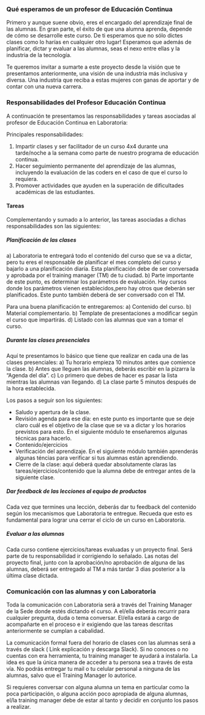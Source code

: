 
### Qué esperamos de un profesor de Educación Continua

Primero y aunque suene obvio, eres el encargado del aprendizaje final de las alumnas. En gran parte, el éxito de que una alumna aprenda, depende de cómo se desarrolle este curso.
De ti esperamos que no sólo dictes clases como lo harías en cualquier otro lugar! 
Esperamos que además de planificar, dictar y evaluar a las alumnas, seas el nexo entre ellas y la industria de la tecnología.

Te queremos invitar a sumarte a este proyecto desde la visión que te presentamos anteriormente, una visión de una industria más inclusiva y diversa. Una industria que reciba a estas mujeres con ganas de aportar y de contar con una nueva carrera.

### Responsabilidades del Profesor Educación Continua

A continuación te presentamos las responsabilidades y tareas asociadas al profesor de  Educación Continua en Laboratoria:

Principales responsabilidades:

1) Impartir clases y ser facilitador de un curso 4x4 durante una tarde/noche a la semana como parte de nuestro programa de educación continua.
2) Hacer seguimiento permanente del aprendizaje de las alumnas, incluyendo la evaluación de las coders en el caso de que el curso lo requiera.
3) Promover actividades que ayuden en la superación de dificultades académicas de las estudiantes.

#### Tareas

Complementando y sumado a lo anterior, las tareas asociadas a dichas responsabilidades son las siguientes:

##### Planificación de las clases
a) Laboratoria te entregará todo el contenido del curso que se va a dictar, pero tu eres el responsable de planificar el mes completo del curso y bajarlo  a una planificación diaria. Esta planificación debe de ser conversada y aprobada por el training manager (TM) de tu ciudad.
b) Parte importante de este punto, es determinar los parámetros de evaluación. Hay cursos donde los parámetros vienen establecidos,pero hay otros que deberán ser planificados. Este punto también deberá de ser conversado con el TM.

Para una buena planificación te entregaremos: 
a) Contenido del curso.
b) Material complementario.
b) Template de presentaciones a modificar según el curso que impartirás.
d) Listado con las alumnas que van a tomar el curso.

##### Durante las clases presenciales
Aquí te presentamos lo básico que tiene que realizar en cada una de las clases presenciales:
a) Tu horario empieza 10 minutos antes que comience la clase.
b) Antes que lleguen las alumnas, deberás escribir en la pizarra la “Agenda del día”.
c) Lo primero que debes de hacer es pasar la lista mientras las alumnas van llegando.
d) La clase parte 5 minutos después de la hora establecida.

Los pasos a seguir son los siguientes:

- Saludo y apertura de la clase.
- Revisión agenda para ese día: en este punto es importante que se deje claro cuál es el objetivo de la clase que se va a dictar y los horarios previstos para esto. En el siguiente módulo te enseñaremos algunas técnicas para hacerlo.
- Contenido/ejercicios
- Verificación del aprendizaje. En el siguiente módulo también aprenderás algunas téncias para verificar si tus alumnas están aprendiendo.
- Cierre de la clase: aquí deberá quedar absolutamente claras las tareas/ejercicios/contenido que la alumna debe de entregar antes de la siguiente clase.

##### Dar feedback de las lecciones al equipo de productos
Cada vez que termines una lección, deberás dar tu feedback del contenido según los mecanismos que Laboratoria te entregue. Recueda que esto es fundamental para lograr una cerrar el ciclo de un curso en Laboratoria.

##### Evaluar a las alumnas
Cada curso contiene ejercicios/tareas evaluadas y un proyecto final. Será parte de tu responsabilidad ir corrigiendo lo señalado. 
Las notas del proyecto final, junto con la aprobación/no aprobación de alguna de las alumnas, deberá ser entregado al TM a más tardar 3 dias posterior a la última clase dictada. 

### Comunicación con las alumnas y con Laboratoria

Toda la comunicación con Laboratoria será a través del Training Manager de la Sede donde estés dictando el curso. A el/ella deberás recurrir para cualquier pregunta, duda o tema conversar. El/ella estará a cargo de acompañarte en el proceso e ir exigiendo que las tareas descritas anteriormente se cumplan a cabalidad.

La comunicación formal fuera del horario de clases con las alumnas será a través de slack ( Link explicación y descarga Slack). Si no conoces o no cuentas con era herramienta,  tu training manager te ayudará a instalarla.  La idea es que la única manera de acceder a tu persona sea a través de esta vía. No podrás entregar tu mail o tu celular personal a ninguna de las alumnas, salvo que el Training Manager lo autorice. 

Si requieres conversar con alguna alumna un tema en particular como la poca participación, o alguna acción poco apropiada de alguna alumnas, el/la training manager debe de estar al tanto y decidir en conjunto los pasos a realizar.

